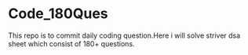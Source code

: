 # Code_180Ques
This repo is to commit daily coding question.Here i will solve striver dsa sheet which consist of 180+ questions.
